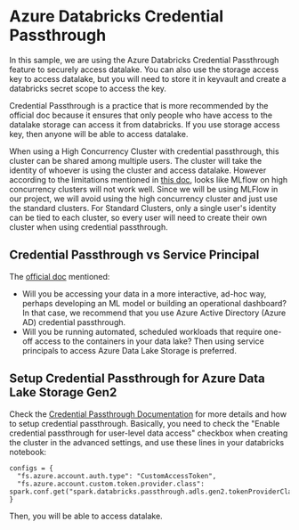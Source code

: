 # Azure Databricks Credential Passthrough
In this sample, we are using the Azure Databricks Credential Passthrough feature to securely access datalake.
You can also use the storage access key to access datalake, but you will need to store it in keyvault and create a databricks secret scope to access the key. 

Credential Passthrough is a practice that is more recommended by the official doc because it ensures that only people who have access to the datalake storage can access it from databricks. If you use storage access key, then anyone will be able to access datalake.

When using a High Concurrency Cluster with credential passthrough, this cluster can be shared among multiple users. The cluster will take the identity of whoever is using the cluster and access datalake. However according to the limitations mentioned in [this doc](https://docs.microsoft.com/en-us/azure/databricks/security/credential-passthrough/adls-passthrough#--limitations), looks like MLflow on high concurrency clusters will not work well. Since we will be using MLFlow in our project, we will avoid using the high concurrency cluster and just use the standard clusters. For Standard Clusters, only a single user's identity can be tied to each cluster, so every user will need to create their own cluster when using credential passthrough. 

## Credential Passthrough vs Service Principal
The [official doc](https://docs.microsoft.com/en-us/azure/databricks/security/data-governance#secure-access-to-azure-data-lake-storage) mentioned:

- Will you be accessing your data in a more interactive, ad-hoc way, perhaps developing an ML model or building an operational dashboard? In that case, we recommend that you use Azure Active Directory (Azure AD) credential passthrough.
- Will you be running automated, scheduled workloads that require one-off access to the containers in your data lake? Then using service principals to access Azure Data Lake Storage is preferred.

## Setup Credential Passthrough for Azure Data Lake Storage Gen2
Check the [Credential Passthrough Documentation](https://docs.microsoft.com/en-us/azure/databricks/security/credential-passthrough/adls-passthrough) for more details and how to setup credential passthrough. Basically, you need to check the "Enable credential passthrough for user-level data access" checkbox when creating the cluster in the advanced settings, and use these lines in your databricks notebook:

```
configs = {
  "fs.azure.account.auth.type": "CustomAccessToken",
  "fs.azure.account.custom.token.provider.class": spark.conf.get("spark.databricks.passthrough.adls.gen2.tokenProviderClassName")
}
```
Then, you will be able to access datalake.